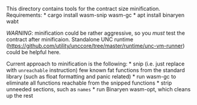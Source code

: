 This directory contains tools for the contract size minification.
Requirements:
     * cargo install wasm-snip wasm-gc
     * apt install binaryen wabt

*WARNING*: minification could be rather aggressive, so you *must* test the contract after minificaion.
Standalone UNC runtime (https://github.com/utility/unccore/tree/master/runtime/unc-vm-runner) could be helpful
here.

Current approach to minification is the following:
    * snip (i.e. just replace with `unreachable` instruction) few known fat functions from the standard library
     (such as float formatting and panic related)
    * run wasm-gc to eliminate all functions reachable from the snipped functions
    * strip unneeded sections, such as `names`
    * run Binaryen wasm-opt, which cleans up the rest
